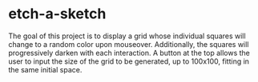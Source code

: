 # etch-a-sketch
The goal of this project is to display a grid whose individual squares will
change to a random color upon mouseover. Additionally, the squares will 
progressively darken with each interaction. A button at the top allows the user 
to input the size of the grid to be generated, up to 100x100, fitting in the 
same initial space.